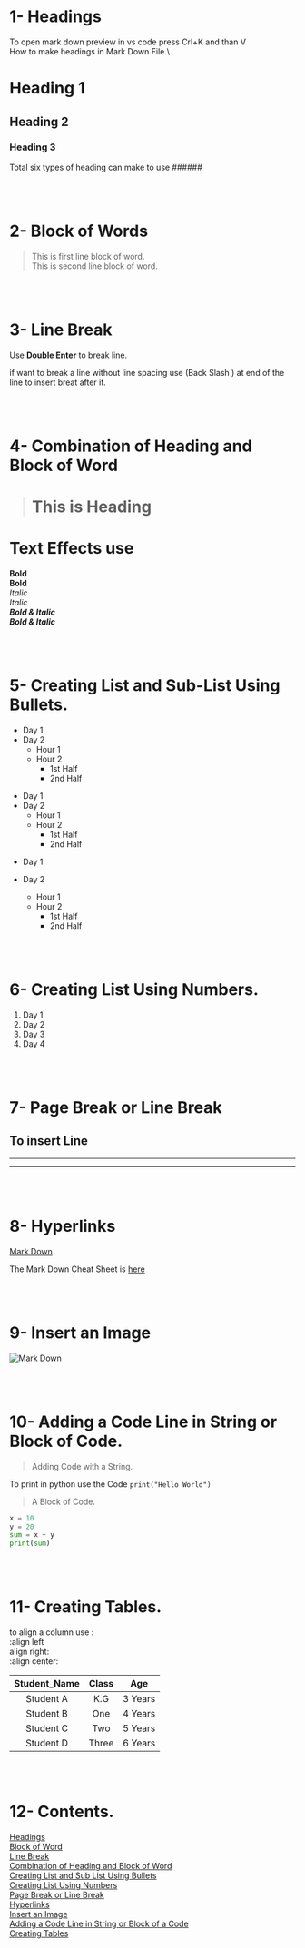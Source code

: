 # 1- Headings
To open mark down preview in vs code press Crl+K and than V\
How to make headings in Mark Down File.\
# Heading 1
## Heading 2
### Heading 3
Total six types of heading can make to use ######

<br/><br/>

# 2- Block of Words
> This is first line block of word.\
> This is second line block of word. 

<br/><br/>

# 3- Line Break 
Use **Double Enter** to break line.

if want to break a line without line spacing use (Back Slash \) at end of the line to insert breat after it. 

<br/><br/>

# 4- Combination of Heading and Block of Word
># This is Heading

# Text Effects use
**Bold**\
__Bold__\
*Italic*\
_Italic_\
***Bold & Italic***\
___Bold & Italic___

<br/><br/>

# 5- Creating List and Sub-List Using Bullets. 

- Day 1 
- Day 2 
    - Hour 1
    - Hour 2
        - 1st Half
        - 2nd Half

* Day 1 
* Day 2 
    * Hour 1
    * Hour 2
        * 1st Half
        * 2nd Half

+ Day 1 
+ Day 2 
    + Hour 1
    + Hour 2
        + 1st Half
        + 2nd Half
 
  <br/> <br/>
 
 # 6- Creating List Using Numbers. 

 1. Day 1
 2. Day 2
 3. Day 3
 4. Day 4

  <br/> <br/>

 # 7- Page Break or Line Break

 To insert Line 
 ---
 ___    
 ***

<br/> <br/>

# 8- Hyperlinks 

[Mark Down](https://www.markdownguide.org/cheat-sheet/)

[Mark Down]:https://www.markdownguide.org/cheat-sheet/

The Mark Down Cheat Sheet is [here][Mark Down]

<br/> <br/>

# 9- Insert an Image

![Mark Down](https://logowik.com/content/uploads/images/markdown1678.logowik.com.webp)

<br/> <br/>

# 10- Adding a Code Line in String or Block of Code.

> Adding Code with a String.

To print in python use the Code `print("Hello World")`

> A Block of Code.
``` python
x = 10
y = 20
sum = x + y
print(sum)
```

<br/> <br/>

# 11- Creating Tables.
to align a column use :\
:align left \
align right: \
:align center:

| Student_Name   | Class   | Age    |
| :------------: | :-----: | :---:  |
| Student A      | K.G     | 3 Years|
| Student B      | One     | 4 Years|
| Student C      | Two     | 5 Years|
| Student D      | Three   | 6 Years|

<br/> <br/>

# 12- Contents.

[Headings](#1--headings)\
[Block of Word](#2--block-of-words)\
[Line Break](#3--line-break)\
[Combination of Heading and Block of Word](#4--combination-of-heading-and-block-of-word)\
[Creating List and Sub List Using Bullets](#5--creating-list-and-sub-list-using-bullets)\
[Creating List Using Numbers](#6--creating-list-using-numbers)\
[Page Break or Line Break](#7--page-break-or-line-break)\
[Hyperlinks](#8--hyperlinks)\
[Insert an Image](#9--insert-an-image)\
[Adding a Code Line in String or Block of a Code](#10--adding-a-code-line-in-string-or-block-of-code)\
[Creating Tables](#11--creating-tables)
